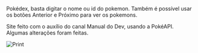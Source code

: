 Pokédex, basta digitar o nome ou id do pokemon. Também é possível usar os botões Anterior e Próximo para ver os pokemons.

Site feito com o auxílio do canal Manual do Dev, usando a PokéAPI. Algumas alterações foram feitas.

![Print](https://user-images.githubusercontent.com/97044017/192122303-180e4ff1-29ef-41f3-baf8-819775c542c6.PNG)
